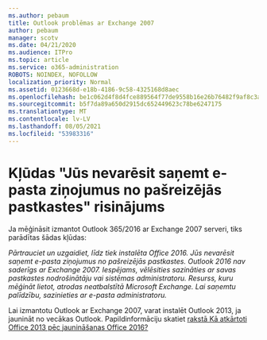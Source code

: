 ```yaml
---
ms.author: pebaum
title: Outlook problēmas ar Exchange 2007
author: pebaum
manager: scotv
ms.date: 04/21/2020
ms.audience: ITPro
ms.topic: article
ms.service: o365-administration
ROBOTS: NOINDEX, NOFOLLOW
localization_priority: Normal
ms.assetid: 0123668d-e18b-4186-9c58-4325168d8aec
ms.openlocfilehash: be1c062d4f8d4fce889564f77de9558b16e26b76482f9af8c3a6b5e20966445a
ms.sourcegitcommit: b5f7da89a650d2915dc652449623c78be6247175
ms.translationtype: MT
ms.contentlocale: lv-LV
ms.lasthandoff: 08/05/2021
ms.locfileid: "53983316"
---
```

# <a name="solution-for-error-you-wont-be-able-to-receive-mail-from-a-current-mailbox"></a>Kļūdas "Jūs nevarēsit saņemt e-pasta ziņojumus no pašreizējās pastkastes" risinājums
Ja mēģināsit izmantot Outlook 365/2016 ar Exchange 2007 serveri, tiks parādītas šādas kļūdas:

*Pārtrauciet un uzgaidiet, līdz tiek instalēta Office 2016. Jūs nevarēsit saņemt e-pasta ziņojumus no pašreizējās pastkastes. Outlook 2016 nav saderīgs ar Exchange 2007. Iespējams, vēlēsities sazināties ar savas pastkastes nodrošinātāju vai sistēmas administratoru. Resurss, kuru mēģināt lietot, atrodas neatbalstītā Microsoft Exchange. Lai saņemtu palīdzību, sazinieties ar e-pasta administratoru.*

Lai izmantotu Outlook ar Exchange 2007, varat instalēt Outlook 2013, ja jaunināt no vecākas Outlook. Papildinformāciju skatiet [rakstā Kā atkārtoti Office 2013 pēc jaunināšanas Office 2016?](https://support.office.com/article/a6ca92f4-cbb4-4609-9fdb-f8d3dd6812f3)